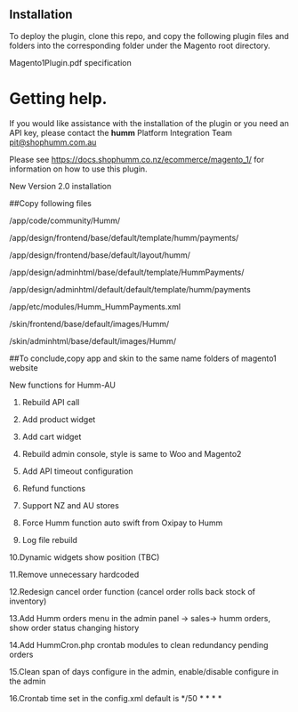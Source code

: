 ## Installation

To deploy the plugin, clone this repo, and copy the following plugin files and folders into the corresponding folder under the Magento root directory.



Magento1Plugin.pdf specification

# Getting help. 

If you would like assistance with the installation of the plugin or you need an API key, please contact the **humm** Platform Integration Team pit@shophumm.com.au

Please see https://docs.shophumm.co.nz/ecommerce/magento_1/ for information on how to use this plugin. 


New Version 2.0 installation

##Copy following files 


/app/code/community/Humm/

/app/design/frontend/base/default/template/humm/payments/

/app/design/frontend/base/default/layout/humm/

/app/design/adminhtml/base/default/template/HummPayments/

/app/design/adminhtml/default/default/template/humm/payments

/app/etc/modules/Humm_HummPayments.xml

/skin/frontend/base/default/images/Humm/

/skin/adminhtml/base/default/images/Humm/


##To conclude,copy app and skin to the same name folders of magento1 website


New functions for Humm-AU

1. Rebuild API call 

2. Add product widget 

3. Add cart widget

4. Rebuild admin console, style is same to Woo and Magento2

5. Add API timeout configuration 

6. Refund  functions 

7. Support NZ and AU stores 

8. Force Humm function auto swift from Oxipay to Humm

9. Log file rebuild 

10.Dynamic widgets show position (TBC)

11.Remove unnecessary hardcoded

12.Redesign cancel order function (cancel order rolls back stock of inventory)

13.Add Humm orders menu in the admin panel -> sales-> humm orders, show order status changing history 

14.Add HummCron.php crontab modules to clean redundancy pending orders 

15.Clean span of days configure in the admin, enable/disable configure in the admin

16.Crontab time set in the config.xml default is  */50 * * * *




